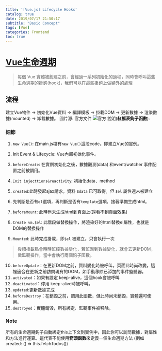 ```yaml
---
title: '[Vue.js] Lifecycle Hooks'
catalog: true
date: 2019/07/17 21:50:17
subtitle: "Basic Concept"
tags: [Vue]
categories: Frontend
toc: true
---
```

<!-- toc -->

# [Vue生命週期](https://vuejs.org/v2/api/index.html#Options-Lifecycle-Hooks)
>每個 Vue 實體被創建之前，會經過一系列初始化的過程，同時會呼叫這些生命週期的掛鉤(hook)，我們可以在這些掛鉤上做額外的處理
<!--more--> 
## 流程
建立Vue物件 -> 初始化Vue資料 -> 編譯模板 -> 掛載DOM -> 更新數據 -> 渲染數據(mounted) -> 卸載數據。
圖片源: 官方文件
![官方](https://i.imgur.com/Nwormmf.png)
說明(**紅框表鉤子函數**):

### 細節
1. `new Vue()`: 在main.js檔有`new Vue()`這段code，即建立Vue的實例。
2. Init Event & Lifecycle: Vue內部初始化事件。
3. `beforeCreate`: 在實例初始化之後，數據觀測(data) 和event/watcher 事件配置之前被調用。
 
4. `Init injecttions&reactivity`: 初始化data、method
5. `created`:此時發起ajax請求，資料 `$data` 已可取得，但 `$el` 屬性還未被建立 
6. 先判斷是否有`el`選項，再判斷是否有`template`選項，接著準備生成html。
7. `beforeMount`: 此時尚未生成html到頁面上(還看不到頁面效果) 
8. `Create vm.$el`: 此階段做替換操作，將渲染好的html替換el屬性，也就是DOM的替換操作
9. `Mounted`: 此時完成掛載，即`$el` 被建立，只會執行一次

>後續掛載點會時時監控數據變化，若監測到數據變化，就會去更新DOM，做監聽操作，當中會執行兩個鉤子函數。

10. `beforeUpdate`：在更新DOM之前，資料變化時被呼叫，頁面此時尚改變，這裡適合在更新之前訪問現有的DOM，如手動移除已添加的事件監聽器。
11. `activated`：如果有設定 keep-alive，這個hook會被呼叫
12. `deactivated`：停用 keep-alive時被呼叫。
14. `updated`:更新數據完成
15. `beforeDestroy`：在銷毀之前，調用此函數，但此時尚未銷毀，實體還可使用。
16. `destroyed`：實體銷毀，所有綁定、監聽事件被移除。

### Note
所有的生命週期鉤子自動綁定this上下文到實例中，因此你可以訪問數據，對屬性和方法進行運算。這代表不能使用**箭頭函數**來定義一個生命週期方法 (例如created: () => this.fetchTodos())
